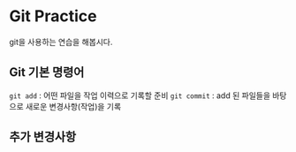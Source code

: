 # Git Practice

git을 사용하는 연습을 해봅시다.

## Git 기본 명령어

`git add` : 어떤 파일을 작업 이력으로 기록할 준비
`git commit` : add 된 파일들을 바탕으로 새로운 변경사항(작업)을 기록

## 추가 변경사항
